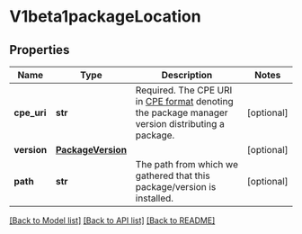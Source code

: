 # V1beta1packageLocation

## Properties
Name | Type | Description | Notes
------------ | ------------- | ------------- | -------------
**cpe_uri** | **str** | Required. The CPE URI in [CPE format](https://cpe.mitre.org/specification/) denoting the package manager version distributing a package. | [optional] 
**version** | [**PackageVersion**](PackageVersion.md) |  | [optional] 
**path** | **str** | The path from which we gathered that this package/version is installed. | [optional] 

[[Back to Model list]](../README.md#documentation-for-models) [[Back to API list]](../README.md#documentation-for-api-endpoints) [[Back to README]](../README.md)

